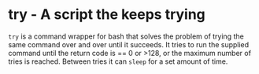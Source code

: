 
try - A script the keeps trying
===============================

`try` is a command wrapper for bash that solves the problem of trying the same
command over and over until it succeeds. It tries to run the supplied command
until the return code is == 0 or >128, or the maximum number of tries is
reached. Between tries it can `sleep` for a set amount of time.

